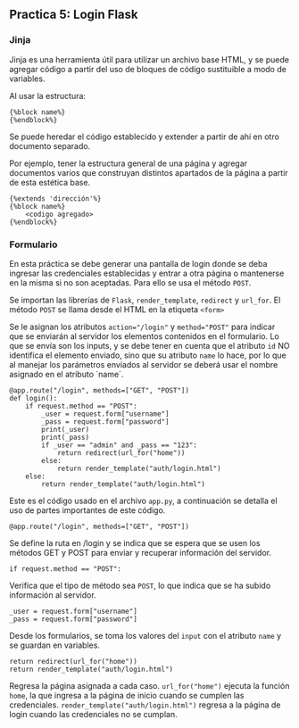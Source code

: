 ## Practica 5: Login Flask

### Jinja
Jinja es una herramienta útil para utilizar un archivo base HTML, y se puede agregar código a partir del uso de bloques de código sustituible a modo de variables.

Al usar la estructura:

    {%block name%}
    {%endblock%}

Se puede heredar el código establecido y extender a partir de ahí en otro documento separado.

Por ejemplo, tener la estructura general de una página y agregar documentos varios que construyan distintos apartados de la página a partir de esta estética base.

    {%extends 'dirección'%}
    {%block name%}
        <codigo agregado>
    {%endblock%}

### Formulario

En esta práctica se debe generar una pantalla de login donde se deba ingresar las credenciales establecidas y entrar a otra página o mantenerse en la misma si no son aceptadas. Para ello se usa el método `POST`.

Se importan las librerías de `Flask`, `render_template`, `redirect` y `url_for`. El método `POST` se llama desde el HTML en la etiqueta `<form>`

Se le asignan los atributos `action="/login"` y `method="POST"` para indicar que se enviarán al servidor los elementos contenidos en el formulario. Lo que se envía son los inputs, y se debe tener en cuenta que el atributo `id` NO identifica el elemento enviado, sino que su atributo `name` lo hace, por lo que al manejar los parámetros enviados al servidor se deberá usar el nombre asignado en el atributo ´name´.

    @app.route("/login", methods=["GET", "POST"])
    def login():
        if request.method == "POST":
            _user = request.form["username"]
            _pass = request.form["password"]
            print(_user)
            print(_pass)
            if _user == "admin" and _pass == "123":
                return redirect(url_for("home"))
            else:
                return render_template("auth/login.html")
        else:
            return render_template("auth/login.html")

Este es el código usado en el archivo `app.py`, a continuación se detalla el uso de partes importantes de este código.

    @app.route("/login", methods=["GET", "POST"])

Se define la ruta en /login y se indica que se espera que se usen los métodos GET y POST para enviar y recuperar información del servidor.

    if request.method == "POST":

Verifica que el tipo de método sea `POST`, lo que indica que se ha subido información al servidor.

    _user = request.form["username"]
    _pass = request.form["password"]

Desde los formularios, se toma los valores del `input` con el atributo `name` y se guardan en variables.

    return redirect(url_for("home"))
    return render_template("auth/login.html")

Regresa la página asignada a cada caso. `url_for("home")` ejecuta la función `home`, la que ingresa a la página de inicio cuando se cumplen las credenciales. `render_template("auth/login.html")` regresa a la página de login cuando las credenciales no se cumplan.